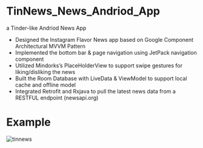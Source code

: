 # TinNews_News_Andriod_App
a Tinder-like Andriod News App 

+ Designed the Instagram Flavor News app based on Google Component Architectural MVVM Pattern
+ Implemented the bottom bar & page navigation using JetPack navigation component 
+ Utilized Mindorks’s PlaceHolderView to support swipe gestures for liking/disliking the news
+ Built the Room Database with LiveData & ViewModel to support local cache and offline model
+ Integrated Retrofit and Rxjava to pull the latest news data from a RESTFUL endpoint  (newsapi.org) 


# Example
![tinnews](https://user-images.githubusercontent.com/36303891/135032645-a8a4f3d7-577b-408e-95eb-fd2c7df2660d.gif)
